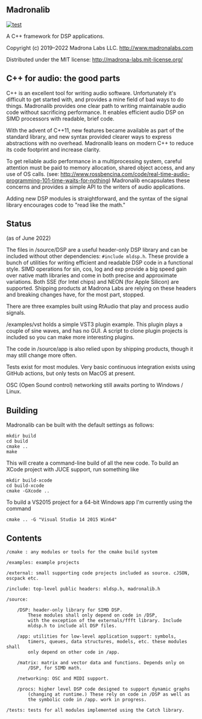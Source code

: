 Madronalib
----------

[![test](https://github.com/madronalabs/madronalib/actions/workflows/test.yaml/badge.svg)](https://github.com/madronalabs/madronalib/actions/workflows/test.yaml)

A C++ framework for DSP applications.

Copyright (c) 2019–2022 Madrona Labs LLC. http://www.madronalabs.com

Distributed under the MIT license: http://madrona-labs.mit-license.org/


C++ for audio: the good parts
------------

C++ is an excellent tool for writing audio software. Unfortunately it's difficult to get started with, and provides a mine field of bad ways to do things. Madronalib provides one clear path to writing maintainable audio code without sacrificing performance. It enables efficient audio DSP on SIMD processors with readable, brief code.

With the advent of C++11, new features became available as part of the standard library, and new syntax provided clearer ways to express abstractions with no overhead. Madronalib leans on modern C++ to reduce its code footprint and increase clarity.

To get reliable audio performance in a multiprocessing system, careful attention must be paid to memory allocation, shared object access, and any use of OS calls. (see: http://www.rossbencina.com/code/real-time-audio-programming-101-time-waits-for-nothing) Madronalib encapsulates these concerns and provides a simple API to the writers of audio applications.

Adding new DSP modules is straightforward, and the syntax of the signal library encourages code to "read like the math." 


Status
------------

(as of June 2022)

The files in /source/DSP are a useful header-only DSP library and can be included without other dependencies:  `#include mldsp.h`. These provide a bunch of utilities for writing efficient and readable DSP code in a functional style. SIMD operations for sin, cos, log and exp provide a big speed gain over native math libraries and come in both precise and approximate variations. Both SSE (for Intel chips) and NEON (for Apple Silicon) are supported. Shipping products at Madrona Labs are relying on these headers and breaking changes have, for the most part, stopped. 

There are three examples built using RtAudio that play and process audio signals. 

/examples/vst holds a simple VST3 plugin example. This plugin plays a couple of sine waves, and has no GUI. A script to clone  plugin projects is included so you can make more interesting plugins. 

The code in /source/app is also relied upon by shipping products, though it may still change more often. 

Tests exist for most modules. Very basic continuous integration exists using GitHub actions, but only tests on MacOS at present.

OSC (Open Sound control) networking still awaits porting to Windows / Linux.


Building
----------

Madronalib can be built with the default settings as follows:

	mkdir build
	cd build
	cmake ..
	make
    
This will create a command-line build of all the new code.
To build an XCode project with JUCE support, run something like

	mkdir build-xcode
	cd build-xcode
	cmake -GXcode ..

To build a VS2015 project for a 64-bit Windows app I'm currently using the command 

	cmake .. -G "Visual Studio 14 2015 Win64"


Contents
--------

	/cmake : any modules or tools for the cmake build system
  
	/examples: example projects
  
	/external: small supporting code projects included as source. cJSON, oscpack etc.
  
	/include: top-level public headers: mldsp.h, madronalib.h
  
	/source:
  
		/DSP: header-only library for SIMD DSP.
			These modules shall only depend on code in /DSP, 
			with the exception of the externals/ffft library. Include 
			mldsp.h to include all DSP files. 
      
		/app: utilities for low-level application support: symbols,
			timers, queues, data structures, models, etc. these modules shall 
			only depend on other code in /app.
      
		/matrix: matrix and vector data and functions. Depends only on 
			/DSP, for SIMD math.
      
		/networking: OSC and MIDI support.
    
		/procs: higher level DSP code designed to support dynamic graphs
			(changing at runtime.) These rely on code in /DSP as well as
			the symbolic code in /app. work in progress.
      
	/tests: tests for all modules implemented using the Catch library.




